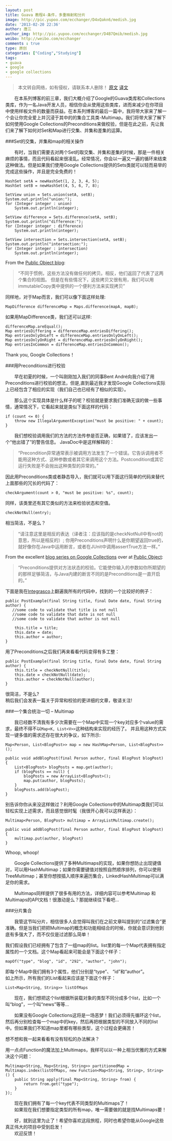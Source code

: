 ```yaml
---
layout: post
title: Guava 教程4-条件，多重映射和分片
image: http://pic.yupoo.com/ecchanger/D4xQakn6/medish.jpg
date: '2013-02-20 22:36'
author: 唐三
author_img: http://pic.yupoo.com/ecchanger/D4B7Qmib/medish.jpg
weibo: http://weibo.com/ecchanger
comments : true
type: 原创
categories: ["Coding","Studying"]
tags:
- guava
- google
- google collections
---
```


>本文转自网络，如有侵权，请联系本人删除！
>[原文](http://codemunchies.com/2009/11/preconditions-multimaps-and-partitioning-with-google-collections-part-4/)
>[译文](http://www.oschina.net/translate/preconditions-multimaps-and-partitioning-with-google-collections-part-4)  

　　在本系列博客的前三章，我们大概介绍了Google的Guava类库和Collections类库，作为一名Java开发人员，相信你会从使用这些类库，进而来减少在你项目中使用样板文件的数量而获益。在本系列博客的最后一篇中，我将带大家来了解一个会让你完全爱上并沉浸于其中的的集合工具类-Multimap。我们将带大家了解下如何使用Google Collections的Preconditions来做校验，但是在此之前，先让我们来了解下如何对Set和Map进行交集、并集和差集的运算。  

###Set的交集，并集和map的相关操作

　　有时，当我们需要去对两个Set的取交集、并集和差集的时候，那是一件相关麻烦的事情，而且代码看起来很凌乱。经常情况，你会以一遍又一遍的循环来结束这种做法。但是如果我们使用Google Collections提供的Sets类就可以轻而易举的完成这些操作，并且是完全免费的！  

    HashSet setA = newHashSet(1, 2, 3, 4, 5);
    HashSet setB = newHashSet(4, 5, 6, 7, 8);

    SetView union = Sets.union(setA, setB);
    System.out.println("union:");
    for (Integer integer : union)
        System.out.println(integer);        

    SetView difference = Sets.difference(setA, setB);
    System.out.println("difference:");
    for (Integer integer : difference)
        System.out.println(integer);       

    SetView intersection = Sets.intersection(setA, setB);
    System.out.println("intersection:");
    for (Integer integer : intersection)
        System.out.println(integer);

From the [Public Object blog](http://publicobject.com/2008/08/coding-in-small-with-google-collections.html):

>“不同于惯例，这些方法没有做任何的拷贝。相反，他们返回了代表了这两个集合的视图。 但是在有些情况下，这些拷贝又很有用，我们可以用immutableCopy类中提供的一个便利方法来实现拷贝”

同样地，对于Map而言，我们可以像下面这样处理:

    MapDifference differenceMap = Maps.difference(mapA, mapB);

如果用MapDifference类，我们还可以这样:

    differenceMap.areEqual();
    Map entriesDiffering = differenceMap.entriesDiffering();
    Map entriesOnlyOnLeft = differenceMap.entriesOnlyOnLeft();
    Map entriesOnlyOnRight = differenceMap.entriesOnlyOnRight();
    Map entriesInCommon = differenceMap.entriesInCommon();

Thank you, Google Collections！

###用Preconditions进行校验

　　早在初夏的时候，一个叫刚刚加入我们的同事Bent André向我介绍了用Preconditions进行校验的想法，但是,直到最近我才发现Google Collections实际上已经包含了相应的实现（我们自己也已经有了相似的实现）。  

　　那么这个实现具体是什么样子的呢？校验就是要求我们准确无误的做一些事情，通常情况下，它看起来就是类似下面这样的代码：  

    if (count <= 0) {
        throw new IllegalArgumentException("must be positive: " + count);
    }

　　我们想校验调用我们的方法的方法传参是否正确，如果错了，应该发出一个“他出错了”的警告信息。
JavaDoc中是这样解释的：

>“Precondition异常通常表示被调用方法发生了一个错误。它告诉调用者不能用这种方式、这种参数或者其它来调用这个方法。Postcondition或其它运行失败是不会抛出这种类型的异常的。”

因此用Preconditions类或者静态导入，我们就可以用下面这行简单的代码来替代上面那些的冗长的代码了：

    checkArgument(count > 0, "must be positive: %s", count);

同样，该类里还有其它类似的方法来检验状态和空值。

    checkNotNull(entry);

相当简洁，不是么？

>“请注意这里是相反的表达（译者注：应该指的是checkNotNull中有not的意思，所以是相反的）; 你用Preconditions声明什么是你期望返回true的，就好像你在Java中运用断言，或者在JUnit中调用assertTrue方法一样。”

From the excellent [blog series on Google Collections](http://publicobject.com/2007/09/coding-in-small-with-google-collections_08.html) over at [Public Object](http://publicobject.com/):

>“Preconditions提供对方法状态的校验。它能使你输入的参数如你所期望的的那样足够简洁，与Java内建的断言不同的是Preconditions是一直开启的。”

下面是我在[Integrasco](http://www.integrasco.com/)上翻遍我所有的代码中，找到的一个比较好的例子：

    public PostExample(final String title, final Date date, final String author) {
       //some code to validate that title is not null
       //some code to validate that date is not null
       //some code to validate that author is not null

        this.title = title;
        this.date = date;
        this.author = author;
    }

用了Preconditions之后我们再来看看代码变得有多工整：

    public PostExample(final String title, final Date date, final String author) {
        this.title = checkNotNull(title);
        this.date = checkNotNull(date);
        this.author = checkNotNull(author);
    }

很简洁，不是么?  
稍后我们会发表一篇关于异常和校验的更详细的文章，敬请关注!  

###一个集合统治一切 – Multimap

　　我已经数不清我有多少次需要在一个Map中实现一个key对应多个value的需求，最终不得不以`Map<K, List<V>>`这种结构来实现的经历了。
并且用这种方式实现一键多值的需求还存在很大的争议，如下所示:

    Map<Person, List<BlogPost>> map = new HashMap<Person, List<BlogPost>>();

    public void addBlogPost(final Person author, final BlogPost blogPost) {
        List<BlogPost> blogPosts = map.get(author);
        if (blogPosts == null) {
            blogPosts = new ArrayList<BlogPost>();
            map.put(author, blogPosts);
        }
        blogPosts.add(blogPost);
    }

别告诉你你从来没这样做过？利用Google Collections中的Multimap类我们可以轻松实现上述需求，而且感觉很时髦（我很开心我可以这样表达）：

    Multimap<Person, BlogPost> multimap = ArrayListMultimap.create();

    public void addBlogPost(final Person author, final BlogPost blogPost) {
        multimap.put(author, blogPost)
    }

Whoop, whoop!  

　　Google Collections提供了多种Multimaps的实现，如果你想防止出现键值对，可以用HashMultimap；如果你需要键值对按照自然顺序排列，你可以使用TreeMultimap；甚至你想按插入顺序来遍历集合，LinkedHashMultimap可以满足你的需求。  

　　Multimaps同样提供了很多有用的方法，详细内容可以参考Multimap 和 Multimaps的API文档！很激动是么？那就继续往下看吧...

###分片集合

　　我管这节叫分片，相信很多人会觉得叫我们在之前文章叫提到的“过滤集合”更准确。但是当我们把把Multimap的概念和功能相结合的时候，你就会意识到他到底有多强大了，而不仅仅是过滤那么简单！  

我们假设我们已经拥有了包含了一组map的list。list里的每一个Map代表拥有指定属性的一个文档。这个Map看起来可能会是下面这个样子：

    mapOf("type", "blog", "id", "292", "author", "john");

即每个Map中我们拥有3个属性，他们分别是“type”、 “id”和“author”。  
如上所示，所有我们的List看起来应该是下面这个样子：

    List<Map<String, String>> listOfMaps

　　现在，我们想把这个list根据所装载对象的类型不同分成多个list，比如一个叫“blog”，一个叫“news”等等...  

　　如果没有Google Collections这将是一场恶梦！我们必须得先循环这个list，然后再分别检查每一个map中的key，然后再把根据类型的不同放入不同的list中。但如果我们不知道map里都有哪些类型，这个过程会更痛苦！  

想不想和我一起来看看有没有轻松的办法解决？

用一点点Function的魔法加上Multimaps，我样可以以一种上相当优雅的方式来解决这个问题：

    Multimap<String, Map<String, String>> partitionedMap = Multimaps.index(listOfMaps, new Function<Map<String, String>, String>() {
        public String apply(final Map<String, String> from) {
            return from.get("type");
        }
    });

　　现在我们拥有了每一个key代表不同类型的Multimaps了！  
　　如果现在我们想要指定类型的所有map，唯一需要做的就是找Multimaps要！

　　好，就到这里为止了！希望你喜欢这段旅程，同时也希望你能从Google这些真正伟大的项目中受到启发！  
　　欢迎反馈！  